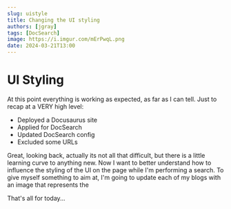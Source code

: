 ```yaml
---
slug: uistyle
title: Changing the UI styling
authors: [jgray]
tags: [DocSearch]
image: https://i.imgur.com/mErPwqL.png
date: 2024-03-21T13:00
---
```


# UI Styling

At this point everything is working as expected, as far as I can tell. Just to recap at a VERY high level:

* Deployed a Docusaurus site
* Applied for DocSearch
* Updated DocSearch config
* Excluded some URLs

Great, looking back, actually its not all that difficult, but there is a little learning curve to anything new. Now I want to better understand how to influence the styling of the UI on the page while I'm performing a search. To give myself something to aim at, I'm going to update each of my blogs with an image that represents the 

<!--truncate-->

That's all for today...